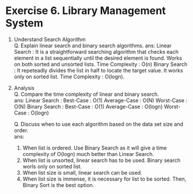 # Exercise 6. Library Management System

1. Understand Search Algorithm</br>
Q. Explain linear search and binary search algorithms.
ans: Linear Search : It is a straightforward searching algorithm that checks each element in a list sequentially until the desired element is found. Works on both sorted and unsorted lists. Time Complexity : O(n)
Binary Search : It repeteadly divides the list in half to locate the target value. It works only on sorted list. Time Complexity : O(logn).

4. Analysis </br>
Q. Compare the time complexity of linear and binary search.
</br>ans: 
Linear Search : 
    Best-Case : O(1)
    Average-Case : O(N)
    Worst-Case : O(N)
Binary Search :
    Best-Case : O(1)
    Average-Case : O(logn)
    Worst-Case : O(logn)

    Q. Discuss when to use each algorithm based on the data set size and order.  </br>ans: 
    1) When list is ordered. Use Binary Search as it will give a time complexity of O(logn) much better than Linear Search.
    2) When list is unsorted, linear search has to be used. Binary search worls only on sorted list.
    3) When list size is small, linear search can be used.
    4) When list size is immense, it is necessary for list to be sorted. Then, Binary Sort is the best option.